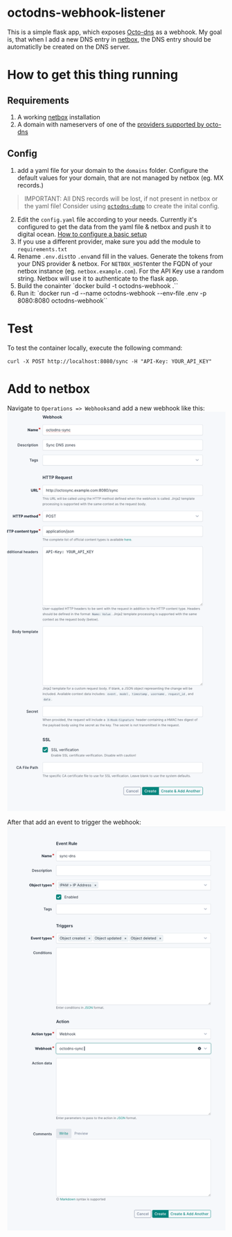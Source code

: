 # octodns-webhook-listener

This is a simple flask app, which exposes [Octo-dns](https://github.com/octodns/octodns) as a webhook.
My goal is, that when I add a new DNS entry in [netbox](https://github.com/netbox-community/netbox), the DNS entry should be automaticlly be created on the DNS server.


# How to get this thing running

## Requirements

1. A working [netbox](https://github.com/netbox-community/netbox) installation
2. A domain with nameservers of one of the [providers supported by octo-dns](https://github.com/octodns/octodns?tab=readme-ov-file#providers)

## Config

1. add a yaml file for your domain to the `domains` folder. Configure the default values for your domain, that are not managed by netbox (eg. MX records.)
> IMPORTANT: All DNS records will be lost, if not present in netbox or the yaml file! Consider using [`octodns-dump`](https://github.com/octodns/octodns/blob/main/examples/migrating-to-octodns/README.md) to create the inital config.
2. Edit the `config.yaml` file according to your needs. Currently it's configured to get the data from the yaml file & netbox and push it to digital ocean. [How to configure a basic setup](https://github.com/octodns/octodns/tree/main/examples/basic)
3. If you use a different provider, make sure you add the module to `requirements.txt`
4. Rename `.env.dist`to `.env`and fill in the values. Generate the tokens from your DNS provider & netbox. For `NETBOX_HOST`enter the FQDN of your netbox instance (eg. `netbox.example.com`). For the API Key use a random string. Netbox will use it to authenticate to the flask app.
5. Build the conainter `docker build -t octodns-webhook .``
6. Run it: `docker run -d --name octodns-webhook --env-file .env -p 8080:8080 octodns-webhook``


# Test

To test the container locally, execute the following command:
```shell
curl -X POST http://localhost:8080/sync -H "API-Key: YOUR_API_KEY"
```

# Add to netbox

Navigate to `Operations => Webhooks`and add a new webhook like this:
![WebhookConfig](assets/webhook.png)

After that add an event to trigger the webhook:
![EventRule](assets/eventRule.png)